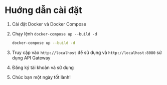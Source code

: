 # Huớng dẫn cài đặt

1. Cài đặt Docker và Docker Compose
2. Chạy lệnh `docker-compose up --build -d`

    ``` bash
    docker-compose up --build -d
    ```

3. Truy cập vào `http://localhost` để sử dụng và `http://localhost:8080` sử dụng API Gateway
4. Đăng ký tài khoản và sử dụng
5. Chúc bạn một ngày tốt lành!
